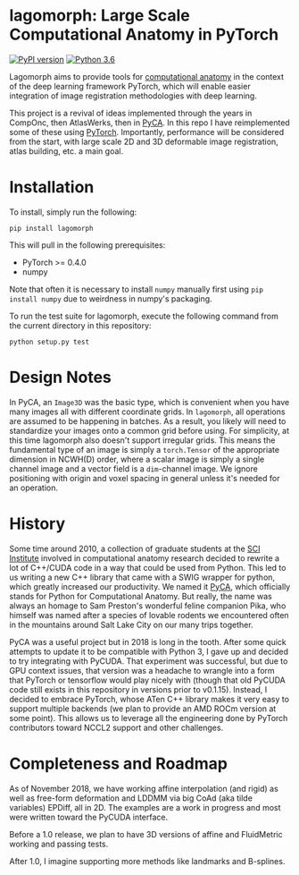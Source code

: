 # lagomorph: Large Scale Computational Anatomy in PyTorch

[![PyPI version](https://badge.fury.io/py/lagomorph.svg)](https://badge.fury.io/py/lagomorph)
[![Python 3.6](https://img.shields.io/badge/python-3.6-blue.svg)](https://www.python.org/downloads/release/python-360/)

Lagomorph aims to provide tools for [computational
anatomy](https://en.wikipedia.org/wiki/Computational_anatomy) in the context of
the deep learning framework PyTorch, which will enable easier integration of
image registration methodologies with deep learning.

This project is a revival of ideas implemented through the years in CompOnc,
then AtlasWerks, then in [PyCA](https://bitbucket.org/scicompanat/pyca). In this
repo I have reimplemented some of these using [PyTorch](https://pytorch.org).
Importantly, performance will be considered from the start, with large scale 2D
and 3D deformable image registration, atlas building, etc. a main goal.

# Installation

To install, simply run the following:

```
pip install lagomorph
```

This will pull in the following prerequisites:

- PyTorch >= 0.4.0
- numpy

Note that often it is necessary to install `numpy` manually first using `pip
install numpy` due to weirdness in numpy's packaging.

To run the test suite for lagomorph, execute the following command from the
current directory in this repository:

```
python setup.py test
```

# Design Notes

In PyCA, an `Image3D` was the basic type, which is convenient when you have many
images all with different coordinate grids. In `lagomorph`, all operations are
assumed to be happening in batches. As a result, you likely will need to
standardize your images onto a common grid before using. For simplicity, at this
time lagomorph also doesn't support irregular grids. This means the fundamental
type of an image is simply a `torch.Tensor` of the appropriate dimension in
NCWH(D) order, where a scalar image is simply a single channel image and a
vector field is a `dim`-channel image. We ignore positioning with origin and
voxel spacing in general unless it's needed for an operation.

# History

Some time around 2010, a collection of graduate students at the [SCI
Institute](https://sci.utah.edu) involved in computational anatomy research
decided to rewrite a lot of C++/CUDA code in a way that could be used from
Python. This led to us writing a new C++ library that came with a SWIG wrapper
for python, which greatly increased our productivity. We named it
[PyCA](https://bitbucket), which officially stands for Python for Computational
Anatomy. But really, the name was always an homage to Sam Preston's wonderful
feline companion Pika, who himself was named after a species of lovable rodents
we encountered often in the mountains around Salt Lake City on our many trips
together.

PyCA was a useful project but in 2018 is long in the tooth. After some quick
attempts to update it to be compatible with Python 3, I gave up and decided to
try integrating with PyCUDA. That experiment was successful, but due to GPU
context issues, that version was a headache to wrangle into a form that PyTorch
or tensorflow would play nicely with (though that old PyCUDA code still exists
in this repository in versions prior to v0.1.15). Instead, I decided to embrace
PyTorch, whose ATen C++ library makes it very easy to support multiple backends
(we plan to provide an AMD ROCm version at some point). This allows us to
leverage all the engineering done by PyTorch contributors toward NCCL2 support
and other challenges.

# Completeness and Roadmap

As of November 2018, we have working affine interpolation (and rigid) as well as
free-form deformation and LDDMM via big CoAd (aka tilde variables) EPDiff, all
in 2D. The examples are a work in progress and most were written toward the
PyCUDA interface.

Before a 1.0 release, we plan to have 3D versions of affine and FluidMetric
working and passing tests.

After 1.0, I imagine supporting more methods like landmarks and B-splines.
